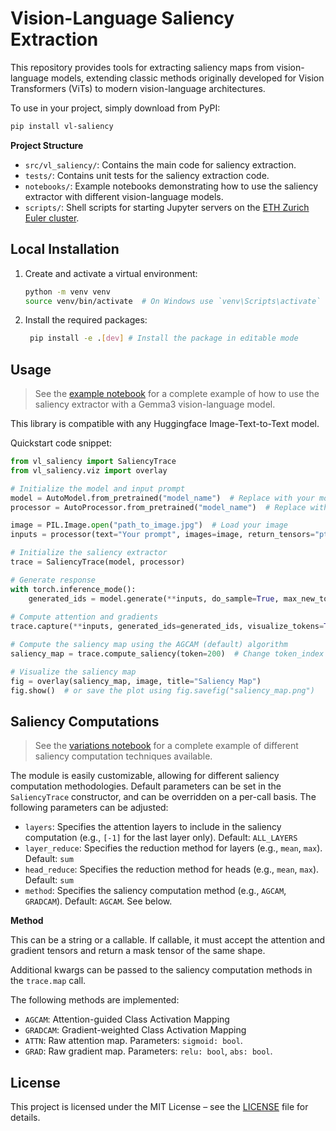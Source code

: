 # Vision-Language Saliency Extraction

This repository provides tools for extracting saliency maps from vision-language models, extending classic methods originally developed for Vision Transformers (ViTs) to modern vision-language architectures.

To use in your project, simply download from PyPI:

```bash
pip install vl-saliency
```


**Project Structure**

- `src/vl_saliency/`: Contains the main code for saliency extraction.
- `tests/`: Contains unit tests for the saliency extraction code.
- `notebooks/`: Example notebooks demonstrating how to use the saliency extractor with different vision-language models.
- `scripts/`: Shell scripts for starting Jupyter servers on the [ETH Zurich Euler cluster](https://scicomp.ethz.ch/wiki/Euler).

## Local Installation

1. Create and activate a virtual environment:
   ```bash
   python -m venv venv
   source venv/bin/activate  # On Windows use `venv\Scripts\activate`
   ```
2. Install the required packages:
   ```bash
    pip install -e .[dev] # Install the package in editable mode
    ```
    
## Usage

> See the [example notebook](notebooks/quickstart.ipynb) for a complete example of how to use the saliency extractor with a Gemma3 vision-language model.

This library is compatible with any Huggingface Image-Text-to-Text model.

Quickstart code snippet:

```python
from vl_saliency import SaliencyTrace
from vl_saliency.viz import overlay

# Initialize the model and input prompt
model = AutoModel.from_pretrained("model_name")  # Replace with your model name
processor = AutoProcessor.from_pretrained("model_name")  # Replace with your processor name

image = PIL.Image.open("path_to_image.jpg")  # Load your image
inputs = processor(text="Your prompt", images=image, return_tensors="pt")

# Initialize the saliency extractor
trace = SaliencyTrace(model, processor)

# Generate response 
with torch.inference_mode():
    generated_ids = model.generate(**inputs, do_sample=True, max_new_tokens=200) 
    
# Compute attention and gradients
trace.capture(**inputs, generated_ids=generated_ids, visualize_tokens=True) 

# Compute the saliency map using the AGCAM (default) algorithm
saliency_map = trace.compute_saliency(token=200)  # Change token_index as needed

# Visualize the saliency map
fig = overlay(saliency_map, image, title="Saliency Map")
fig.show()  # or save the plot using fig.savefig("saliency_map.png")
```

## Saliency Computations

> See the [variations notebook](notebooks/variations.ipynb) for a complete example of different saliency computation techniques available.

The module is easily customizable, allowing for different saliency computation methodologies. Default parameters can be set in the `SaliencyTrace` constructor, and can be overridden on a per-call basis. The following parameters can be adjusted:

- `layers`: Specifies the attention layers to include in the saliency computation (e.g., `[-1]` for the last layer only). Default: `ALL_LAYERS`
- `layer_reduce`: Specifies the reduction method for layers (e.g., `mean`, `max`). Default: `sum`
- `head_reduce`: Specifies the reduction method for heads (e.g., `mean`, `max`). Default: `sum`
- `method`: Specifies the saliency computation method (e.g., `AGCAM`, `GRADCAM`). Default: `AGCAM`. See below.

**Method**

This can be a string or a callable. If callable, it must accept the attention and gradient tensors and return a mask tensor of the same shape.

Additional kwargs can be passed to the saliency computation methods in the `trace.map` call.

The following methods are implemented:
- `AGCAM`: Attention-guided Class Activation Mapping
- `GRADCAM`: Gradient-weighted Class Activation Mapping
- `ATTN`: Raw attention map. Parameters: `sigmoid: bool`.
- `GRAD`: Raw gradient map. Parameters: `relu: bool`, `abs: bool`.

## License

This project is licensed under the MIT License – see the [LICENSE](LICENSE) file for details.
